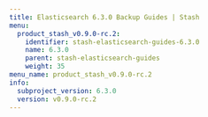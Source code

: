 ```yaml
---
title: Elasticsearch 6.3.0 Backup Guides | Stash
menu:
  product_stash_v0.9.0-rc.2:
    identifier: stash-elasticsearch-guides-6.3.0
    name: 6.3.0
    parent: stash-elasticsearch-guides
    weight: 35
menu_name: product_stash_v0.9.0-rc.2
info:
  subproject_version: 6.3.0
  version: v0.9.0-rc.2
---
```



